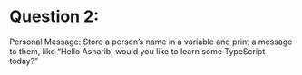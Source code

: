 # Question 2: 


  Personal Message: 
          Store a person’s name in a variable and print a message to them, like “Hello Asharib, would you like to learn some TypeScript today?”
